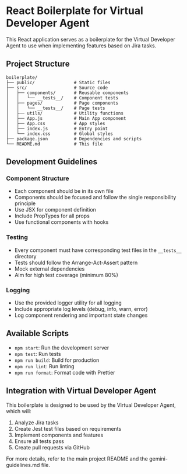 # React Boilerplate for Virtual Developer Agent

This React application serves as a boilerplate for the Virtual Developer Agent to use when implementing features based on Jira tasks.

## Project Structure

```
boilerplate/
├── public/               # Static files
├── src/                  # Source code
│   ├── components/       # Reusable components
│   │   └── __tests__/    # Component tests
│   ├── pages/            # Page components
│   │   └── __tests__/    # Page tests
│   ├── utils/            # Utility functions
│   ├── App.js            # Main App component
│   ├── App.css           # App styles
│   ├── index.js          # Entry point
│   └── index.css         # Global styles
├── package.json          # Dependencies and scripts
└── README.md             # This file
```

## Development Guidelines

### Component Structure

- Each component should be in its own file
- Components should be focused and follow the single responsibility principle
- Use JSX for component definition
- Include PropTypes for all props
- Use functional components with hooks

### Testing

- Every component must have corresponding test files in the `__tests__` directory
- Tests should follow the Arrange-Act-Assert pattern
- Mock external dependencies
- Aim for high test coverage (minimum 80%)

### Logging

- Use the provided logger utility for all logging
- Include appropriate log levels (debug, info, warn, error)
- Log component rendering and important state changes

## Available Scripts

- `npm start`: Run the development server
- `npm test`: Run tests
- `npm run build`: Build for production
- `npm run lint`: Run linting
- `npm run format`: Format code with Prettier

## Integration with Virtual Developer Agent

This boilerplate is designed to be used by the Virtual Developer Agent, which will:

1. Analyze Jira tasks
2. Create Jest test files based on requirements
3. Implement components and features
4. Ensure all tests pass
5. Create pull requests via GitHub

For more details, refer to the main project README and the gemini-guidelines.md file.
